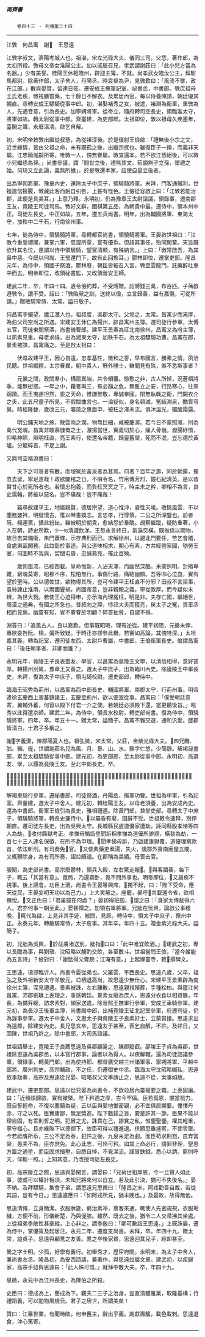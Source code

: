 

##### 南齊書
　　`卷四十三 ‧ 列傳第二十四`

* * *

江斆　何昌㝢　謝𤅢　王思遠

江斆字叔文，濟陽考城人也。祖湛，宋左光祿大夫、儀同三司。父恁，著作郎，為太初所殺。斆母文帝女淮陽公主。幼以戚屬召見，孝武謂謝莊曰：「此小兒方當為名器。」少有美譽。桂陽王休範臨州，辟迎主簿，不就。尚孝武女臨汝公主，拜駙馬都尉。除著作郎，太子舍人，丹陽丞。時袁粲為尹，見斆歎曰：「風流不墜，政在江郎。」數與晏賞，留連日夜。遷安成王撫軍記室，祕書丞，中書郎。斆庶祖母王氏老疾，斆視膳嘗藥，七十餘日不解衣。及累居內官，每以侍養陳請，朝廷優其朝直。尋轉安成王驃騎從事中郎。初，湛娶褚秀之女，被遣，褚淵為衞軍，重斆為人，先通音意，引為長史。加寧朔將軍。從帝立，隨府轉司空長史，領臨淮太守，將軍如故。轉太尉從事中郎。齊臺建，為吏部郎。太祖即位，斆以祖母久疾連年，臺閣之職，永廢溫凊，啟乞自解。

初，宋明帝敕斆出繼從叔愻，為從祖淳後。於是僕射王儉啟：「禮無後小宗之文，近世緣情，皆由父祖之命，未有既孤之後，出繼宗族也。雖復臣子一揆，而義非天屬。江忠簡胤嗣所寄，唯斆一人，傍無眷屬。斆宜還本。若不欲江愻絕後，可以斆小兒繼愻為孫。」尚書參議，謂「間世立後，禮無其文。荀顗無子立孫，墜禮之始。何琦又立此論，義無所據」。於是斆還本家，詔使自量立後者。

出為寧朔將軍、豫章內史，還除太子中庶子，領驍騎將軍。未拜，門客通贓利，世祖遣信撿覈，斆藏此客而躬自引咎，上甚有怪色。王儉從容啟上曰：「江斆若能治郡，此便是具美耳。」上意乃釋。永明初，仍為豫章王太尉諮議，領錄事，遷南郡王友，竟陵王司徒司馬。斆好文辭，圍棋第五品，為朝貴中最。遷侍中，領本州中正。司徒左長史，中正如故。五年，遷五兵尚書。明年，出為輔國將軍、東海太守，加秩中二千石，行南徐州事。

七年，徙為侍中，領驍騎將軍，尋轉都官尚書，領驍騎將軍。王晏啟世祖曰：「江斆今重登禮閣，兼掌六軍，慈渥所覃，寔有優忝。但語其事任，殆同閑輩。天旨既欲升其名位，愚謂以侍中領驍騎，望實清顯，有殊納言。」上曰：「斆常啟吾，為其鼻中惡。今既以何胤、王瑩還門下，故有此回換耳。」鬱林即位，遷掌吏部。隆昌元年，為侍中，領國子祭酒。鬱林廢，朝臣皆被召入宮，斆至雲龍門，託藥醉吐車中而去。明帝即位，改領祕書監，又改領晉安王師。

建武二年，卒，年四十四。遺令儉約葬，不受賻贈。詔賻錢三萬，布百匹。子蒨啟遵斆令，讓不受。詔曰：「斆貽厥之訓，送終以儉，立言歸善，益有嘉傷，可從所請。」贈散騎常侍、太常，謚曰敬子。

何昌㝢字儼望，廬江灊人也。祖叔度，吳郡太守。父佟之，太常。昌㝢少而淹厚，為伯父司空尚之所遇。宋建安王休仁為揚州，辟昌㝢州主簿。遷司徒行參軍，太傅五官，司徒東閤祭酒，尚書儀曹郎。建平王景素為征北南徐州，昌㝢又為府主簿，以夙素見重。母老求祿，出為湘東太守，加秩千石。為太祖驃騎功曹。昌㝢在郡，景素被誅，昌㝢痛之。至是啟太祖曰：

　　伏尋故建平王，因心自遠，忠孝基性，徽和之譽，早布國言，勝素之情，夙洽民聽。世祖綢繆，太宗眷異，朝中貴人，野外賤士，雖聞見有殊，誰不悉斯事者？

　　元徽之間，政關羣小，構扇異端，共令傾覆。慇懃之非，古人所悼，況蒼梧將季，能無衒惑。一年之中，藉者再三，有必巔之危，無蹔立之安，行路寒心，往來跼蹐。而王夷慮坦然，委之天命，惟謙惟敬，專誠奉國，閨無執戟之衞，門闕衣介之夫，此五尺童子所見，不假闊曲言也。一淪疑似，身名頓滅，冤結淵泉，酷貫穹昊。時經隆替，歲改三元，曠蕩之惠亟申，被枉之澤未流。俱沐溫光，獨酸霜露。

　　明公鋪天地之施，散雲雨之潤，物無巨細，咸被慶渥。若今日不蒙照滌，則為萬代冤魂。昌㝢非敢慕慷慨之士，激揚當世，實義切於心，痛入骨髓。瀝腸紓憤，仰希神照，辯明枉直，亮王素行，使還名帝籍，歸靈舊塋，死而不泯，豈忘德於黃壚。分軀碎首，不足上謝。

又與司空褚淵書曰：

　　天下之可哀者有數，而埋冤於黃泉者為甚焉。何者？百年之壽，同於朝露，揮忽去留，寧足道哉！政欲闔棺之日，不隕令名，竹帛傳芳烈，鐘石紀清英。是以昔賢甘心於死所者也。若懷忠抱義，而負枉冥冥之下，時主未之矜，卿相不為言，良史濡翰，將被以惡名，豈不痛哉！豈不痛哉！

　　竊尋故建平王，地屬親賢，德居宗望，道心惟沖，睿性天峻。散情風雲，不以塵務嬰衿，明發懷古，惟以琴書娛志。言忠孝，行惇慎，二公之所深鑒也。前者阮、楊連黨，搆此紛紜，雖被明於朝貴，愈結怨於羣醜。覘察繼蹤，疑防重著，小人在朝，詩史所歎，`少一句`清識飲涕。王每永言終日，氣淚交橫。既推信以期物，故日去其備衞，朱門蕭條，示存典刑而已。求解徐州，以避北門要任，苦乞會稽，貪處東甌閑務，此竝彰於事迹。與公道味相求，期心有素，方共經營家國，劬勞王室，何圖時不我與，契闊屯昏，忠誠弗亮，罹此百殃。

　　歲朔亟流，已經四載。皇命惟新，人沾天澤，而幽然深酷。未蒙照明。封殯卑雜，窮魂莫寄，昭穆不序，松柏無行。事傷行路，痛結幽顯。吾等叩心泣血，實有望於聖時。公以德佐世，欲物得其所，豈可令建平王枉直不分邪？田叔不言梁事，袁絲諫止淮南，以兩國舋禍，尚回帝意，豈非親親之義，寧從敦厚。而今疑似未辨，為世大戮。若使王心迹得申，亦示海內理冤枉，明是非。夫存亡國，繼絕世，周漢之通典，有國之所急也。昔叔向之理，恃祁大夫而獲亮，戾太子之冤，資車丞相而見察。幽靈有知，豈不眷眷於明顧？碎首抽脅，自謂不殞。

淵荅曰：「追風古人，良以嘉歎。但事既昭晦，理有逆從。建平初阻，元徽未悖，專欲委咎阮、楊，彌所致疑。于時正亦謬參此機，若審如高論，其愧特深。」太祖嘉其義，轉為記室，遷司徒左西、太尉戶曹屬，中書郎，王儉衞軍長史。儉謂昌㝢曰：「後任朝事者，非卿而誰？」

永明元年，竟陵王子良表置友、學官，以昌㝢為竟陵王文學，以清信相得，意好甚厚。轉揚州別駕，豫章王又善之。遷太子中庶子，出為臨川內史。除廬陵王中軍長史，未拜，復為太子中庶子，領屯騎校尉。遷吏部郎，轉侍中。

臨海王昭秀為荊州，以昌㝢為西中郎長史、輔國將軍、南郡太守，行荊州事。明帝遣徐玄慶西上害蕃鎮諸王，玄慶至荊州，欲以便宜從事。昌㝢曰：「僕受朝廷意寄，翼輔外蕃，何容以殿下付君一介之使。若朝廷必須殿下還，當更聽後旨。」昭秀以此得還京師。建武二年，為侍中，領長水校尉，轉吏部尚書。復為侍中，領驍騎將軍。四年，卒。年五十一。贈太常，謚簡子。昌㝢不雜交遊，通和汎愛。歷郡皆清白，士君子多稱之。

謝𤅢字義潔，陳郡陽夏人也。祖弘微，宋太常。父莊，金紫光祿大夫。𤅢四兄颺、朏、顥、嵸，世謂謝莊名兒為風、月、景、山、水。顥字仁悠，少簡靜。解褐祕書郎，累至太祖驃騎從事中郎。建元初，為吏部郎，至太尉從事中郎。永明初，高選友、學，以顥為竟陵王友。至北中郎長史。卒。

𤅢年七歲，王彧見而異之，言於宋孝武，孝武召見於稠人廣衆之中，𤅢舉動閑詳，應對合旨，帝甚悅。詔尚公主，值景和敗，事寢。僕射褚淵聞𤅢年少清正不惡，以女結婚，厚為資送。

解褐車騎行參軍，遷祕書郎，司徒祭酒，丹陽丞，撫軍功曹。世祖為中軍，引為記室。齊臺建，遷太子中舍人。建元初，轉桂陽王友。以母老須養，出為安成內史。還為中書郎。衞軍王儉引為長史，雅相禮遇。除黃門郎，兼掌吏部。尋轉太子中庶子，領驍騎將軍，轉長史兼侍中。𤅢以晨昏有廢，固辭不受。世祖敕令速拜，別停朝直。遷司徒左長史，出為吳興太守。長城縣民盧道優家遭劫，誣同縣殷孝悌等四人為劫，𤅢收付縣獄考正。孝悌母駱詣登聞訴稱孝悌為道優所誹謗，橫劾為劫，一百七十三人連名保徵，在所不為申理。𤅢聞孝悌母訴，乃啟建康獄覆，道優理窮款首，依法斬刑。有司奏免𤅢官。𤅢又使典藥吏煮湯，失火，燒郡外齋南廂屋五間。又輒鞭除身，為有司所奏，詔竝贖論。在郡稱為美績。母喪去官。

服闋，為吏部尚書。高宗廢鬱林，領兵入殿，左右驚走報𤅢。𤅢與客圍棊，每下子，輒云「其當有意」。竟局，乃還齋卧，竟不問外事也。明帝即位，𤅢又屬疾不視事。後上讌會，功臣上酒，尚書令王晏等興席，𤅢獨不起，曰：「陛下受命，應天從民，王晏妄叨天功以為己力。」上大笑解之。座罷，晏呼𤅢共載還令省，欲相撫悅。𤅢又正色曰：「君巢窟在何處？」晏初得班劔，𤅢謂之曰：「身家太傅裁得六人。君亦何事一朝至此。」晏甚憚之。加領右軍將軍。兄朏在吳興，論啟公事稽晚，𤅢輒代為啟，上見非其手迹，被問，見原。轉侍中，領太子中庶子，豫州中正。永泰元年，轉散騎常侍，太子詹事。其年卒。年四十五。贈金紫光祿大夫。謚簡子。

初，兄朏為吳興，𤅢於征虜渚送別，朏指𤅢口曰：「此中唯宜飲酒。」𤅢建武之初，專以長酣為事，與劉瑱、沈昭略以觴酌交飲，各至數斗。世祖嘗問王儉，「當今誰能為五言詩」？儉對曰：「謝朏得父膏腴；江淹有意。」上起禪靈寺，敕𤅢撰碑文。

王思遠，琅邪臨沂人。尚書令晏從弟也。父羅雲，平西長史。思遠八歲，父卒，祖弘之及外祖新安太守羊敬元，竝栖退高尚，故思遠少無仕心。宋建平王景素辟為南徐州主簿，深見禮遇。景素被誅，左右離散，思遠親視殯葬，手種松柏。與廬江何昌㝢、沛郡劉璡上表理之，事感朝廷。景素女廢為庶人，思遠分衣食以相資贍，年長，為備笄總，訪求素對，傾家送遣。除晉熙王撫軍行參軍，安成王車騎參軍。建元初，為長沙王後軍主簿，尚書殿中郎，出補竟陵王征北記室參軍，府遷司徒，仍為錄事參軍。遷太子中舍人，文惠太子與竟陵王子良素好士，立蒙賞接。思遠求出為遠郡，除建安內史。長兄思玄卒，思遠友于甚至，表乞自解，不許。及祥日，又固陳，世祖乃許之。除中書郎，大司馬諮議。

世祖詔舉士，竟陵王子良薦思遠及吳郡顧暠之、陳郡殷叡。邵陵王子貞為吳郡，世祖除思遠為吳郡丞，以本官行郡事，論者以為得人。以疾解職，還為司徒諮議參軍，領錄事，轉黃門郎。出為使持節、都督廣交越三州諸軍事、寧朔將軍、平越中郎將、廣州刺史。高宗輔政，不之任，仍遷御史中丞。臨海太守沈昭略贓私，思遠依事劾奏，高宗及思遠從兄晏、昭略叔父文季請止之，思遠不從，案事如故。

建武中，遷吏部郎。思遠以從兄晏為尚書令，不欲竝居內臺權要之職，上表固讓。曰：「近頻煩歸啟，實有微槩。陛下矜遇之厚，古今罕儔。臣若孤恩，誰當戮力。既自誓輕命，不復以塵黷為疑，正以臣與晏地惟密親，必不宜俱居顯要。慺慺丹赤，守之以死。臣實庸鄙，無足獎進。陛下甄拔之旨，要是許其一節。臣果不能以理自固，有乖則哲之明。犯冒之尤，誅責在己，謬賞之私，惟塵聖鑒。權其輕重，寧守福心。且亦緣陛下以德御下，故臣可得以禮進退。伏願思垂拯宥，不使零墜。今若祗膺所忝，三公不足為泰，犯忤之後，九泉未足為劇。而臣苟求刑戮，自弃富榮，愚夫不為，臣亦庶免。此心此志，可怜可矜。如其上命必行，請罪非理，聖恩方置之通塗，而臣固求擯壓，自愍自悼，不覺涕流。謹冒鈇鉞，悉心以請。窮則呼天，仰斯一照。」上知其意，乃改授司徒左長史。

初，高宗廢立之際，思遠與晏閑言，謂晏曰：「兄荷世祖厚恩，今一旦贊人如此事，彼或可以權計相須，未知兄將來何以自立。若及此引決，猶可不失後名。」晏不納。及拜驃騎，集會子弟，謂思遠兄思微曰：「隆昌之末，阿戎勸吾自裁，若從其語，豈有今日。」思遠遽應曰：「如阿戎所見，猶未晚也。」及晏敗，故得無他。

思遠清脩，立身簡潔。衣服牀筵，窮治素凈，賔客來通，輒使人先密覘視，衣服垢穢，方便不前，形儀新楚，乃與促膝。雖然，既去之後，猶令二人交帚拂其坐處。上從祖弟季敞性甚豪縱，上心非之。謂季敞曰：「卿可數詣王思遠。」上既誅晏，遷為侍中，掌優策及起居注。永元二年，遷度支尚書。未拜，卒。年四十九。贈太常，謚貞子。思遠與顧暠之友善。暠之卒後家貧，思遠迎其兒子，經卹甚至。

暠之字士明。少孤，好學有義行。初舉秀才，歷宦府閤。永明末，為太子中舍人，兼尚書左丞。隆昌初，為安西諮議，兼著作，與思遠竝屬文章。建武初，以疾歸家，高宗手詔與思遠曰：「此人殊可惜。」就拜中散大夫。卒，年四十九。

思微，永元中為江州長史，為陳伯之所殺。

史臣曰：德成為上，藝成為下。觀夫二三子之治身，豈直清體雅業，取隆基構；行禮蹈義，可以勉物風規云。君子之居世，所謂美矣！

贊曰：江纂世業，有聞時陂。何申舊主，辭出乎義。謝獻壽觴，載色載刺。思遠退食，沖心篤寄。

* * *

